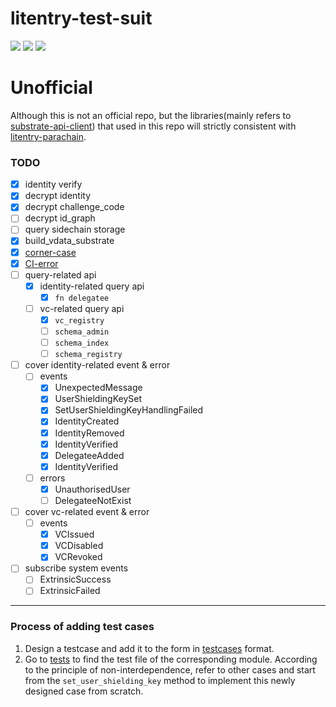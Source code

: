 # litentry-test-suit
![](https://img.shields.io/github/commit-activity/y/zTgx/litentry-test-suit?style=for-the-badge)  ![](https://img.shields.io/github/languages/code-size/zTgx/litentry-test-suit?style=for-the-badge) ![](https://img.shields.io/tokei/lines/github/zTgx/litentry-test-suit?style=for-the-badge)

# Unofficial
Although this is not an official repo, but the libraries(mainly refers to [substrate-api-client](https://github.com/scs/substrate-api-client)) that used in this repo will strictly consistent with [litentry-parachain](https://github.com/litentry/litentry-parachain).

### TODO
- [x] identity verify
- [x] decrypt identity
- [x] decrypt challenge_code
- [ ] decrypt id_graph
- [ ] query sidechain storage
- [x] build_vdata_substrate
- [x] [corner-case](./tests/test_corner_case.rs)
- [x] [CI-error](./tests/test_ci_error.rs)
- [ ] query-related api
  - [x] identity-related query api
    - [x] `fn delegatee`
  - [ ] vc-related query api
    - [x] `vc_registry`
    - [ ] `schema_admin`
    - [ ] `schema_index`
    - [ ] `schema_registry`
- [ ] cover identity-related event & error
  - [ ] events
    - [x] UnexpectedMessage
    - [x] UserShieldingKeySet
    - [x] SetUserShieldingKeyHandlingFailed
    - [x] IdentityCreated
    - [x] IdentityRemoved
    - [x] IdentityVerified
    - [x] DelegateeAdded
    - [x] IdentityVerified
  - [ ] errors
    - [x] UnauthorisedUser
    - [ ] DelegateeNotExist 
- [ ] cover vc-related event & error
  - [ ] events
    - [x] VCIssued
    - [x] VCDisabled
    - [x] VCRevoked
- [ ] subscribe system events
  - [ ] ExtrinsicSuccess
  - [ ] ExtrinsicFailed

---

### Process of adding test cases
1. Design a testcase and add it to the form in [testcases](./docs/Testcases.md) format.  
2. Go to [tests](./tests/) to find the test file of the corresponding module. According to the principle of non-interdependence, refer to other cases and start from the `set_user_shielding_key` method to implement this newly designed case from scratch. 
